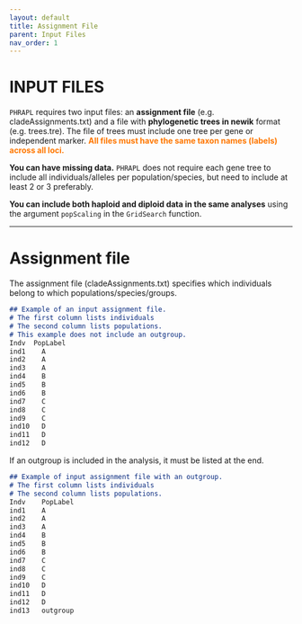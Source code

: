 ```yaml
---
layout: default
title: Assignment File
parent: Input Files
nav_order: 1
---
```


INPUT FILES
=======

`PHRAPL` requires two input files: an **assignment file** (e.g. cladeAssignments.txt) and a file with **phylogenetic trees in newik** format (e.g. trees.tre). The file of trees must include one tree per gene or independent marker. __<font color='#ff7700'>All files must have the same taxon names (labels) across all loci.</font>__

**You can have missing data.** `PHRAPL` does not require each gene tree to include all individuals/alleles per population/species, but need to include at least 2 or 3 preferably.

**You can include both haploid and diploid data in the same analyses** using the argument `popScaling` in the `GridSearch` function.

---
# Assignment file
The assignment file (cladeAssignments.txt) specifies which individuals belong to which populations/species/groups. 

```markdown
## Example of an input assignment file. 
# The first column lists individuals 
# The second column lists populations.
# This example does not include an outgroup.
Indv  PopLabel
ind1	A
ind2	A
ind3	A
ind4	B
ind5	B
ind6	B
ind7	C
ind8	C
ind9	C
ind10	D
ind11	D
ind12	D
```

If an outgroup is included in the analysis, it must be listed at the end.
```markdown
## Example of input assignment file with an outgroup. 
# The first column lists individuals 
# The second column lists populations.
Indv	PopLabel
ind1	A
ind2	A
ind3	A
ind4	B
ind5	B
ind6	B
ind7	C
ind8	C
ind9	C
ind10	D
ind11	D
ind12	D
ind13	outgroup
```
